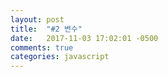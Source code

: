 ```yaml
---
layout: post
title:  "#2 변수"
date:   2017-11-03 17:02:01 -0500
comments: true
categories: javascript
---
```







